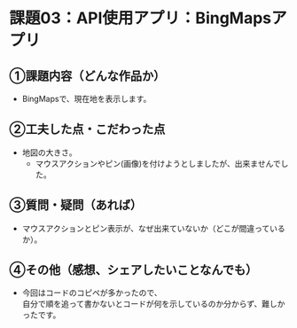 # 課題03：API使用アプリ：BingMapsアプリ

## ①課題内容（どんな作品か）
- BingMapsで、現在地を表示します。

## ②工夫した点・こだわった点
- 地図の大きさ。
  - マウスアクションやピン(画像)を付けようとしましたが、出来ませんでした。

## ③質問・疑問（あれば）
- マウスアクションとピン表示が、なぜ出来ていないか（どこが間違っているか）。

## ④その他（感想、シェアしたいことなんでも）
- 今回はコードのコピペが多かったので、<br>自分で順を追って書かないとコードが何を示しているのか分からず、難しかったです。
